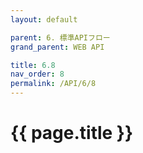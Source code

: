 ```yaml
---
layout: default

parent: 6. 標準APIフロー
grand_parent: WEB API

title: 6.8
nav_order: 8
permalink: /API/6/8
---
```


# {{ page.title }}
